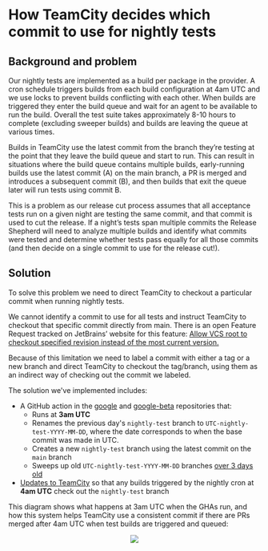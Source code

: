 # How TeamCity decides which commit to use for nightly tests

## Background and problem

Our nightly tests are implemented as a build per package in the provider. A cron schedule triggers builds from each build configuration at 4am UTC and we use locks to prevent builds conflicting with each other. When builds are triggered they enter the build queue and wait for an agent to be available to run the build. Overall the test suite takes approximately 8-10 hours to complete (excluding sweeper builds) and builds are leaving the queue at various times.

Builds in TeamCity use the latest commit from the branch they’re testing at the point that they leave the build queue and start to run. This can result in situations where the build queue contains multiple builds, early-running builds use the latest commit (A) on the main branch, a PR is merged and introduces a subsequent commit (B), and then builds that exit the queue later will run tests using commit B.


This is a problem as our release cut process assumes that all acceptance tests run on a given night are testing the same commit, and that commit is used to cut the release. If a night’s tests span multiple commits the Release Shepherd will need to analyze multiple builds and identify what commits were tested and determine whether tests pass equally for all those commits (and then decide on a single commit to use for the release cut!).

## Solution

To solve this problem we need to direct TeamCity to checkout a particular commit when running nightly tests.

We cannot identify a commit to use for all tests and instruct TeamCity to checkout that specific commit directly from main. There is an open Feature Request tracked on JetBrains’ website for this feature: [Allow VCS root to checkout specified revision instead of the most current version.](https://youtrack.jetbrains.com/issue/TW-11400)

Because of this limitation we need to label a commit with either a tag or a new branch and direct TeamCity to checkout the tag/branch, using them as an indirect way of checking out the commit we labeled.

The solution we've implemented includes:

* A GitHub action in the [google](https://github.com/hashicorp/terraform-provider-google/blob/main/.github/workflows/teamcity-nightly-workflow.yaml) and [google-beta](https://github.com/hashicorp/terraform-provider-google-beta/blob/main/.github/workflows/teamcity-nightly-workflow.yaml) repositories that:
    * Runs at **3am UTC**   
    * Renames the previous day's `nightly-test` branch to `UTC-nightly-test-YYYY-MM-DD`, where the date corresponds to when the base commit was made in UTC.
    * Creates a new `nightly-test` branch using the latest commit on the `main` branch
    * Sweeps up old `UTC-nightly-test-YYYY-MM-DD` branches [over 3 days old](https://github.com/hashicorp/terraform-provider-google/blob/5bce89216324fcf9165ef5fc8d1634e55465282b/.github/workflows/teamcity-nightly-workflow.yaml#L83)
* [Updates to TeamCity](https://github.com/GoogleCloudPlatform/magic-modules/pull/10785) so that any builds triggered by the nightly cron at **4am UTC** check out the `nightly-test` branch 

This diagram shows what happens at 3am UTC when the GHAs run, and how this system helps TeamCity use a consistent commit if there are PRs merged after 4am UTC when test builds are triggered and queued:

<p align="center">
  <img src="https://github.com/user-attachments/assets/76646535-01e9-4ea4-9963-89b58887a318">
</p>

